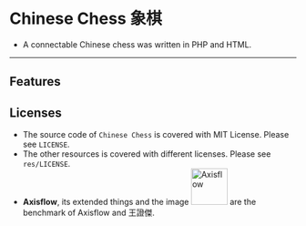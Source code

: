 # Chinese Chess 象棋
- A connectable Chinese chess was written in PHP and HTML.

---

## Features

## Licenses
- The source code of `Chinese Chess` is covered with MIT License. Please see `LICENSE`.
- The other resources is covered with different licenses. Please see `res/LICENSE`.
- **Axisflow**, its extended things and the image <img src="https://www.axisflow.biz/App/image/axisflow.png" alt="Axisflow" width="64"/> are the benchmark of Axisflow and 王證傑.